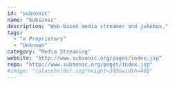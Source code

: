 ```yaml
---
id: "subsonic"
name: "Subsonic"
description: "Web-based media streamer and jukebox."
tags:
  - "⊘ Proprietary"
  - "Unknown"
category: "Media Streaming"
website: "http://www.subsonic.org/pages/index.jsp"
repo: "http://www.subsonic.org/pages/index.jsp"
#image: "/placeholder.svg?height=300&width=400"
---
```


